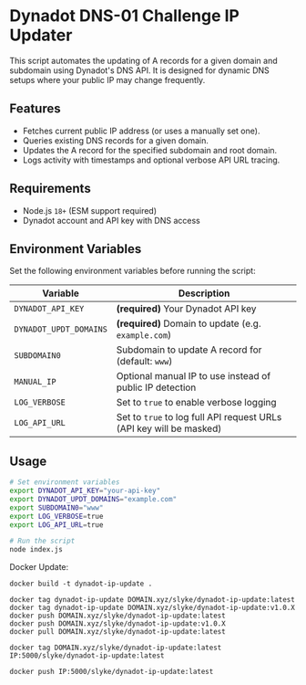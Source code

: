 # Dynadot DNS-01 Challenge IP Updater

This script automates the updating of A records for a given domain and subdomain using Dynadot's DNS API. It is designed for dynamic DNS setups where your public IP may change frequently.

## Features

- Fetches current public IP address (or uses a manually set one).
- Queries existing DNS records for a given domain.
- Updates the A record for the specified subdomain and root domain.
- Logs activity with timestamps and optional verbose API URL tracing.

## Requirements

- Node.js `18+` (ESM support required)
- Dynadot account and API key with DNS access

## Environment Variables

Set the following environment variables before running the script:

| Variable               | Description                                                                 |
|------------------------|-----------------------------------------------------------------------------|
| `DYNADOT_API_KEY`      | **(required)** Your Dynadot API key                                         |
| `DYNADOT_UPDT_DOMAINS` | **(required)** Domain to update (e.g. `example.com`)                        |
| `SUBDOMAIN0`           | Subdomain to update A record for (default: `www`)                           |
| `MANUAL_IP`            | Optional manual IP to use instead of public IP detection                    |
| `LOG_VERBOSE`          | Set to `true` to enable verbose logging                                     |
| `LOG_API_URL`          | Set to `true` to log full API request URLs (API key will be masked)         |

## Usage

```bash
# Set environment variables
export DYNADOT_API_KEY="your-api-key"
export DYNADOT_UPDT_DOMAINS="example.com"
export SUBDOMAIN0="www"
export LOG_VERBOSE=true
export LOG_API_URL=true

# Run the script
node index.js
```


Docker Update:

```
docker build -t dynadot-ip-update .

docker tag dynadot-ip-update DOMAIN.xyz/slyke/dynadot-ip-update:latest
docker tag dynadot-ip-update DOMAIN.xyz/slyke/dynadot-ip-update:v1.0.X
docker push DOMAIN.xyz/slyke/dynadot-ip-update:latest
docker push DOMAIN.xyz/slyke/dynadot-ip-update:v1.0.X
docker pull DOMAIN.xyz/slyke/dynadot-ip-update:latest

docker tag DOMAIN.xyz/slyke/dynadot-ip-update:latest IP:5000/slyke/dynadot-ip-update:latest

docker push IP:5000/slyke/dynadot-ip-update:latest
```
